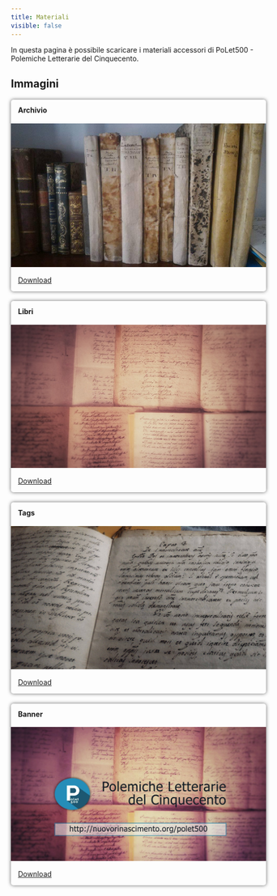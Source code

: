```yaml
---
title: Materiali 
visible: false
---
```

<style>
.card{border-radius:5px; box-shadow: 0 0 0.5em #666; margin-bottom:1em; transition: all 0.5s;}
.card > h4, .card > .tags { padding:1em; display:block; }
.card > h4 {padding-bottom: 0; line-height:1;}
.card:hover{ box-shadow: 0 0 4em #666; }
</style>
In questa pagina è possibile scaricare i materiali accessori di PoLet500 - Polemiche Letterarie del Cinquecento.

## Immagini ##

<div class="card">
	<h4>Archivio </h4>
	<img src="assets/img/archive.jpg">
	<span class="tags tags-bg bg-primary"> <a download href="assets/img/archive.jpg"> Download </a></span>
</div>

<div class="card">
	<h4>Libri</h4>
	<img src="assets/img/libri2.jpg">
	<span class="tags tags-bg bg-primary"> <a download href="assets/img/libri2.jpg"> Download </a></span>
</div>		

<div class="card">
	<h4>Tags</h4>
	<img src="assets/img/tags.jpg">
	<span class="tags tags-bg bg-primary"> <a download href="assets/img/tags.jpg"> Download </a></span>
</div>	

<div class="card">
	<h4>Banner</h4>
	<img src="assets/img/banner.jpg">
	<span class="tags tags-bg bg-primary"> <a download href="assets/img/banner.jpg"> Download </a></span>
</div>		


